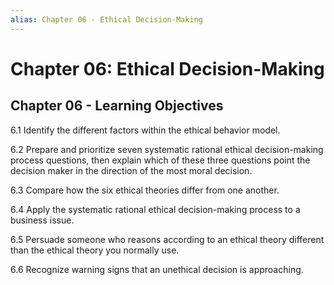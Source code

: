 ```yaml
---
alias: Chapter 06 - Ethical Decision-Making
---
```


# Chapter 06: Ethical Decision-Making

## Chapter 06 - Learning Objectives

6.1 Identify the different factors within the ethical behavior model.

6.2 Prepare and prioritize seven systematic rational ethical decision-making process questions, then explain which of these three questions point the decision maker in the direction of the most moral decision.

6.3 Compare how the six ethical theories differ from one another.

6.4 Apply the systematic rational ethical decision-making process to a business issue.

6.5 Persuade someone who reasons according to an ethical theory different than the ethical theory you normally use.

6.6 Recognize warning signs that an unethical decision is approaching.
